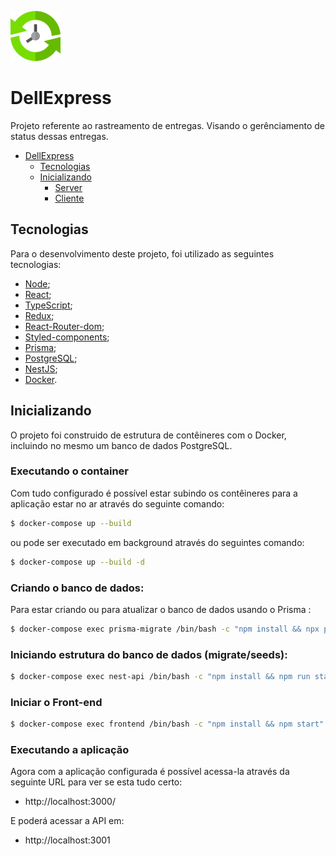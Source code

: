 ![DellExpress](https://github.com/Biahellens/DellExpress/blob/main/client/public/logo.svg)

# DellExpress

Projeto referente ao rastreamento de entregas. Visando o gerênciamento de status dessas entregas.

- [DellExpress](#DellExpress)
  - [Tecnologias](#tecnologias)
  - [Inicializando](#inicializando)
    - [Server](#server)
    - [Cliente](#cliente)

## Tecnologias

Para o desenvolvimento deste projeto, foi utilizado as seguintes tecnologias:

- [Node](https://nodejs.org/en/);
- [React](https://pt-br.reactjs.org/);
- [TypeScript](https://www.typescriptlang.org/);
- [Redux](https://redux.js.org/);
- [React-Router-dom](https://reactrouter.com/en/main);
- [Styled-components](https://styled-components.com/);
- [Prisma](https://www.prisma.io/);
- [PostgreSQL](https://www.postgresql.org/);
- [NestJS](https://nestjs.com/);
- [Docker](https://www.docker.com/).

## Inicializando

O projeto foi construido de estrutura de contêineres com o Docker, incluindo no mesmo um banco de dados PostgreSQL.

### Executando o container

Com tudo configurado é possível estar subindo os contêineres para a aplicação estar no ar através do seguinte comando:

```bash
$ docker-compose up --build
```

ou pode ser executado em background através do seguintes comando:

```bash
$ docker-compose up --build -d
```

### Criando o banco de dados:

Para estar criando ou para atualizar o banco de dados usando o Prisma :

```bash
$ docker-compose exec prisma-migrate /bin/bash -c "npm install && npx prisma db push --preview-feature"
```

### Iniciando estrutura do banco de dados (migrate/seeds):

```bash
$ docker-compose exec nest-api /bin/bash -c "npm install && npm run start:dev"
```

### Iniciar o Front-end

```bash
$ docker-compose exec frontend /bin/bash -c "npm install && npm start"
```

### Executando a aplicação

Agora com a aplicação configurada é possível acessa-la através da seguinte URL para ver se esta tudo certo:

- http://localhost:3000/

E poderá acessar a API em:
- http://localhost:3001

